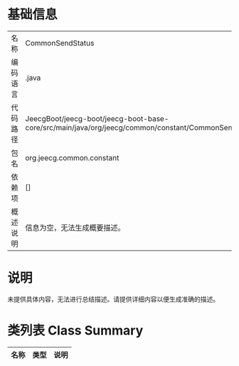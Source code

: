 # 基础信息

|      |      |
|------|------|
| 名称 | CommonSendStatus |
| 编码语言 | .java |
| 代码路径 | JeecgBoot/jeecg-boot/jeecg-boot-base-core/src/main/java/org/jeecg/common/constant/CommonSendStatus.java |
| 包名 | org.jeecg.common.constant |
| 依赖项 | [] |
| 概述说明 | 信息为空，无法生成概要描述。 |

# 说明

未提供具体内容，无法进行总结描述。请提供详细内容以便生成准确的描述。

# 类列表 Class Summary

| 名称   | 类型  | 说明 |
|-------|------|-------------|




